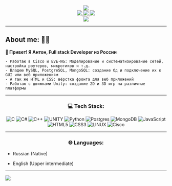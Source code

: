 
<div align="center">
  <img src="https://media.giphy.com/media/PpVjpSOjZDn9lfPE2L/giphy.gif">
<div\>
<div>
   <a href="https://vk.com/gargamel1488"> <img src="https://img.shields.io/badge/VK-blue?logo=vk"> <a/>
   <a href="https://t.me/TaidanaIshi"> <img src="https://img.shields.io/badge/telegram-grey?logo=telegram"> <a/>
   <a href="mailto:belyton2002@yandex.ru"> <img src="https://img.shields.io/badge/gmail-yellow?logo=gmail"> <a/>
<div\>
<div>
   <a href=""> <img src="https://komarev.com/ghpvc/?username=Gargamel-l&color=blueviolet"> <a/>
<div\>  
  
  ---
  
<div align="left">
  
## About me: :man_technologist:
  
  <strong> 	:wave: Привет! Я Антон, Full stack Developer из России </strong>
  
    - Работаю в Cisco и EVE-NG: Моделирование и систематизирование сетей, настройка роутеров, микротиков и т.д.
    - Владею MySQL, PostgreSQL, MongoSQL: создание бд и подключение их к GUI или веб приложениям
    - А так же HTML и CSS: вёрстка фронта для веб приложений
    - Работаю с движками Unity: создание 2D и 3D игр на различные платформы
</div>

---

### 💻 Tech Stack:

![C](https://img.shields.io/badge/c-%2300599C.svg?style=plastic&logo=c&logoColor=white)
![C#](https://img.shields.io/badge/c%23-%23239120.svg?style=plastic&logo=c-sharp&logoColor=white)
![C++](https://img.shields.io/badge/c++-%2300599C.svg?style=plastic&logo=c%2B%2B&logoColor=white)
![UNITY](https://img.shields.io/badge/Unity-%2320232a.svg?style=plastic&logo=unity&logoColor=white)
![Python](https://img.shields.io/badge/python-3670A0?style=plastic&logo=python&logoColor=ffdd54)
![Postgres](https://img.shields.io/badge/postgres-%23316192.svg?style=plastic&logo=postgresql&logoColor=white)
![MongoDB](https://img.shields.io/badge/MongoDB-499d4a?style=plastic&logo=mongodb&logoColor=white)
![JavaScript](https://img.shields.io/badge/javascript-%23323330.svg?style=plastic&logo=javascript&logoColor=%23F7DF1E)
![HTML5](https://img.shields.io/badge/html5-%23E34F26.svg?style=plastic&logo=html5&logoColor=white)
![CSS3](https://img.shields.io/badge/css3-%231572B6.svg?style=plastic&logo=css3&logoColor=white)
![LINUX](https://img.shields.io/badge/Linux-FCC624?style=plastic&logo=linux&logoColor=black)
![Cisco](https://img.shields.io/badge/Cisco-005569?style=plastic&logo=cisco&logoColor=white)

---

### 🌐 Languages:

<div align="left">
  
  - Russian (Native)
  
  - English (Upper intermediate)
<div/>
  
---

![](https://github-readme-stats.vercel.app/api/top-langs/?username=Gargamel-l&theme=dark&hide_border=false&include_all_commits=false&count_private=false&layout=compact)
  

